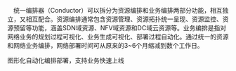 　统一编排器（Conductor）可以拆分为资源编排和业务编排两部分功能，相互独立，又相互配合。资源编排通常包含资源管理、资源拓扑统一呈现、资源监控、资源预留等功能，涵盖SDN域资源、NFV域资源和DC域云资源等。业务编排是指对网络业务的规划过程可视化、业务生成可视化、部署过程自动化。通过统一的资源和网络业务编排，网络部署时间可从原来的3~6个月缩减到数个工作日。

图形化自动化编排部署，支持业务快速上线
